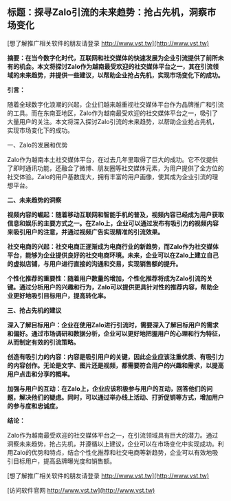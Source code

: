 ## **标题：探寻Zalo引流的未来趋势：抢占先机，洞察市场变化**

[想了解推广相关软件的朋友请登录 http://www.vst.tw](http://www.vst.tw)

**摘要：在当今数字化时代，互联网和社交媒体的快速发展为企业引流提供了前所未有的机会。本文将探讨Zalo作为越南最受欢迎的社交媒体平台之一，其在引流领域的未来趋势，并提供一些建议，以帮助企业抢占先机，实现市场变化下的成功。**

**引言：**

随着全球数字化浪潮的兴起，企业们越来越重视社交媒体平台作为品牌推广和引流的工具。而在东南亚地区，Zalo作为越南最受欢迎的社交媒体平台之一，吸引了大量用户的关注。本文将深入探讨Zalo引流的未来趋势，以帮助企业抢占先机，实现市场变化下的成功。

一、Zalo的发展和优势

Zalo作为越南本土社交媒体平台，在过去几年里取得了巨大的成功。它不仅提供了即时通讯功能，还融合了微博、朋友圈等社交媒体元素，为用户提供了全方位的社交体验。Zalo的用户基数庞大，拥有丰富的用户画像，使其成为企业引流的理想平台。

**二、未来趋势的洞察**

**视频内容的崛起：随着移动互联网和智能手机的普及，视频内容已经成为用户获取信息和娱乐的主要方式之一。在Zalo上，企业可以通过发布有吸引力的视频内容来吸引用户的注意，并通过视频广告实现精准的引流效果。**

**社交电商的兴起：社交电商正逐渐成为电商行业的新趋势，而Zalo作为社交媒体平台，能够为企业提供良好的社交电商环境。未来，企业可以在Zalo上建立自己的虚拟店铺，与用户进行直接的沟通和交易，实现销售额的提升。**

**个性化推荐的重要性：随着用户数量的增加，个性化推荐将成为Zalo引流的关键。通过分析用户的兴趣和行为，Zalo可以提供更具针对性的推荐内容，帮助企业更好地吸引目标用户，提高转化率。**

**三、抢占先机的建议**

**深入了解目标用户：企业在使用Zalo进行引流时，需要深入了解目标用户的需求和偏好。通过市场调研和数据分析，企业可以更好地把握用户的心理和行为特征，从而制定有效的引流策略。**

**创造有吸引力的内容：内容是吸引用户的关键，因此企业应该注重优质、有吸引力的内容创作。无论是文字、图片还是视频，都需要符合用户的兴趣和需求，以提高用户点击和分享的概率。**

**加强与用户的互动：在Zalo上，企业应该积极参与用户的互动，回答他们的问题，解决他们的疑虑。同时，可以通过举办线上活动、打折促销等方式，增加用户的参与度和忠诚度。**

**结论：**

Zalo作为越南最受欢迎的社交媒体平台之一，在引流领域具有巨大的潜力。通过洞察未来趋势，抢占先机，并遵循以上建议，企业可以在市场变化中实现成功。利用Zalo的优势和特点，结合个性化推荐和社交电商等新趋势，企业可以有效地吸引目标用户，提高品牌曝光度和销售额。

[想了解推广相关软件的朋友请登录 http://www.vst.tw](http://www.vst.tw)


[访问软件官网 http://www.vst.tw](http://www.vst.tw)
